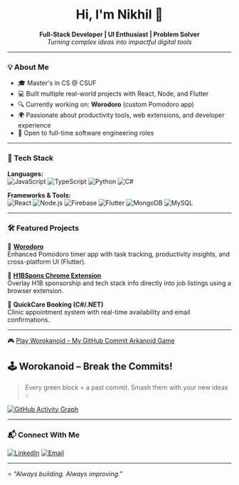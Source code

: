 <h1 align="center">Hi, I'm Nikhil 👋</h1>

<p align="center">
  <b>Full-Stack Developer | UI Enthusiast | Problem Solver</b><br/>
  <i>Turning complex ideas into impactful digital tools</i>
</p>

---

### 💡 About Me

- 🎓 Master's in CS @ CSUF  
- 💻 Built multiple real-world projects with React, Node, and Flutter  
- 🔍 Currently working on: **Worodoro** (custom Pomodoro app)  
- 🌍 Passionate about productivity tools, web extensions, and developer experience  
- 🚀 Open to full-time software engineering roles

---

### 🔧 Tech Stack

**Languages:**  
![JavaScript](https://img.shields.io/badge/-JavaScript-black?style=flat-square&logo=javascript)
![TypeScript](https://img.shields.io/badge/-TypeScript-black?style=flat-square&logo=typescript)
![Python](https://img.shields.io/badge/-Python-black?style=flat-square&logo=python)
![C#](https://img.shields.io/badge/-C%23-black?style=flat-square&logo=c-sharp)

**Frameworks & Tools:**  
![React](https://img.shields.io/badge/-React-black?style=flat-square&logo=react)
![Node.js](https://img.shields.io/badge/-Node.js-black?style=flat-square&logo=node.js)
![Firebase](https://img.shields.io/badge/-Firebase-black?style=flat-square&logo=firebase)
![Flutter](https://img.shields.io/badge/-Flutter-black?style=flat-square&logo=flutter)
![MongoDB](https://img.shields.io/badge/-MongoDB-black?style=flat-square&logo=mongodb)
![MySQL](https://img.shields.io/badge/-MySQL-black?style=flat-square&logo=mysql)

---

### 🛠️ Featured Projects

📌 **[Worodoro](https://github.com/chathrapathinikhil/Workodoro)**  
Enhanced Pomodoro timer app with task tracking, productivity insights, and cross-platform UI (Flutter).

📌 **[H1BSpons Chrome Extension](https://github.com/chathrapathinikhil/H1BSpons)**  
Overlay H1B sponsorship and tech stack info directly into job listings using a browser extension.

📌 **QuickCare Booking (C#/.NET)**  
Clinic appointment system with real-time availability and email confirmations.

---

🎮 [Play Worokanoid – My GitHub Commit Arkanoid Game](https://chathrapathinikhil.github.io/worokanoid)


## 🕹️ Worokanoid – Break the Commits!

> Every green block = a past commit. Smash them with your new ideas 💡

[![GitHub Activity Graph](https://github-readme-activity-graph.vercel.app/graph?username=chathrapathinikhil&bg_color=000000&color=32de84&line=00ff00&point=00ff00&area=true&hide_border=true)](https://github.com/chathrapathinikhil)


---

### 📬 Connect With Me

[![LinkedIn](https://img.shields.io/badge/-LinkedIn-blue?style=flat-square&logo=linkedin)](https://linkedin.com/in/chathrapathinikhilk)
[![Email](https://img.shields.io/badge/-Email-black?style=flat-square&logo=gmail)](mailto:chathrapathinikhilk@gmail.com)

---

⭐ _"Always building. Always improving."_  
